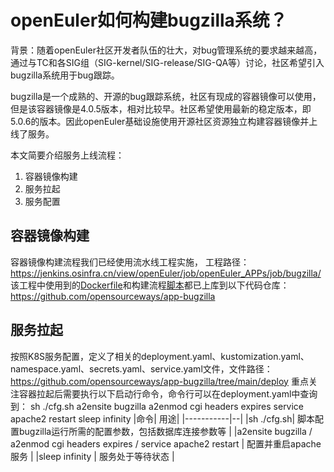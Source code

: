 # openEuler如何构建bugzilla系统？

背景：随着openEuler社区开发者队伍的壮大，对bug管理系统的要求越来越高，通过与TC和各SIG组（SIG-kernel/SIG-release/SIG-QA等）讨论，社区希望引入bugzilla系统用于bug跟踪。

bugzilla是一个成熟的、开源的bug跟踪系统，社区有现成的容器镜像可以使用，但是该容器镜像是4.0.5版本，相对比较早。社区希望使用最新的稳定版本，即5.0.6的版本。因此openEuler基础设施使用开源社区资源独立构建容器镜像并上线了服务。

本文简要介绍服务上线流程：
1. 容器镜像构建
2. 服务拉起
3. 服务配置

## 容器镜像构建
容器镜像构建流程我们已经使用流水线工程实施，
工程路径：https://jenkins.osinfra.cn/view/openEuler/job/openEuler_APPs/job/bugzilla/
该工程中使用到的[Dockerfile](https://github.com/opensourceways/app-bugzilla/blob/main/Dockerfile)和构建流程[脚本](https://github.com/opensourceways/app-bugzilla/blob/main/jenkins/jenkins)都已上库到以下代码仓库：
https://github.com/opensourceways/app-bugzilla

## 服务拉起
按照K8S服务配置，定义了相关的deployment.yaml、kustomization.yaml、namespace.yaml、secrets.yaml、service.yaml文件，文件路径：
https://github.com/opensourceways/app-bugzilla/tree/main/deploy
重点关注容器拉起后需要执行以下启动行命令，命令行可以在deployment.yaml中查询到：
sh ./cfg.sh
a2ensite bugzilla
a2enmod cgi headers expires
service apache2 restart
sleep infinity
|命令|  用途|
|-----------|--|
|sh ./cfg.sh| 脚本配置bugzilla运行所需的配置参数，包括数据库连接参数等 |
|a2ensite bugzilla / a2enmod cgi headers expires / service apache2 restart | 配置并重启apache服务 |
|sleep infinity | 服务处于等待状态 |

##

<!--stackedit_data:
eyJoaXN0b3J5IjpbLTE0OTYxODcyMjgsLTExMzk2NTc1MzUsLT
E2MTc3ODY5NDcsLTE0NjA1MzEzOTVdfQ==
-->